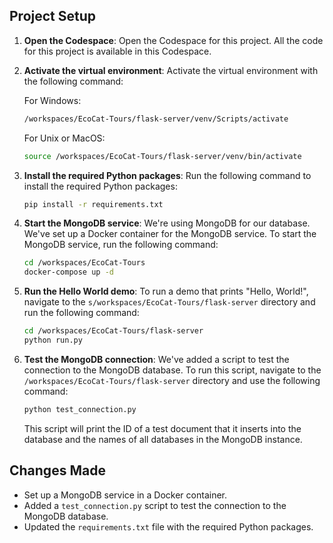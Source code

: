 ## Project Setup

1. **Open the Codespace**: Open the Codespace for this project. All the code for this project is available in this Codespace.

2. **Activate the virtual environment**: Activate the virtual environment with the following command:

    For Windows:

    ```bash
    /workspaces/EcoCat-Tours/flask-server/venv/Scripts/activate    
    ```

    For Unix or MacOS:

    ```bash
    source /workspaces/EcoCat-Tours/flask-server/venv/bin/activate    
    ```

3. **Install the required Python packages**: Run the following command to install the required Python packages:

    ```bash
    pip install -r requirements.txt
    ```

4. **Start the MongoDB service**: We're using MongoDB for our database. We've set up a Docker container for the MongoDB service. To start the MongoDB service, run the following command:

    ```bash
    cd /workspaces/EcoCat-Tours
    docker-compose up -d
    ```

5. **Run the Hello World demo**: To run a demo that prints "Hello, World!", navigate to the `s/workspaces/EcoCat-Tours/flask-server` directory and run the following command:

    ```bash
    cd /workspaces/EcoCat-Tours/flask-server
    python run.py
    ```

6. **Test the MongoDB connection**: We've added a script to test the connection to the MongoDB database. To run this script, navigate to the `/workspaces/EcoCat-Tours/flask-server` directory and use the following command:

    ```bash
    python test_connection.py
    ```

    This script will print the ID of a test document that it inserts into the database and the names of all databases in the MongoDB instance.

## Changes Made

- Set up a MongoDB service in a Docker container.
- Added a `test_connection.py` script to test the connection to the MongoDB database.
- Updated the `requirements.txt` file with the required Python packages.
